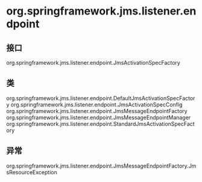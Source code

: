 # org.springframework.jms.listener.endpoint

## 接口

org.springframework.jms.listener.endpoint.JmsActivationSpecFactory

## 类

org.springframework.jms.listener.endpoint.DefaultJmsActivationSpecFactory
org.springframework.jms.listener.endpoint.JmsActivationSpecConfig
org.springframework.jms.listener.endpoint.JmsMessageEndpointFactory
org.springframework.jms.listener.endpoint.JmsMessageEndpointManager
org.springframework.jms.listener.endpoint.StandardJmsActivationSpecFactory

## 异常

org.springframework.jms.listener.endpoint.JmsMessageEndpointFactory.JmsResourceException




